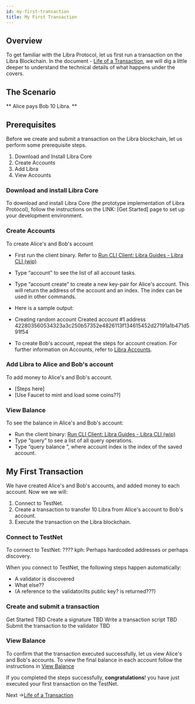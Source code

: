```yaml
---
id: my-first-transaction
title: My First Transaction
---
```


## Overview

To get familiar with the Libra Protocol, let us first run a transaction on the Libra Blockchain. In the document - [Life of a Transaction](https://fb.quip.com/NQc6AXFKc3go), we will dig a little deeper to understand the technical details of what happens under the covers.

## The Scenario

** Alice pays Bob 10 Libra. **

## **Prerequisites**

Before we create and submit a transaction on the Libra blockchain, let us perform some prerequisite steps.

1. Download and Install Libra Core
2. Create Accounts
3. Add Libra
4. View Accounts

### Download and install Libra Core

To download and install Libra Core (the prototype implementation of Libra Protocol), follow the instructions on the LINK: [Get Started] page to set up your development environment.

### Create Accounts

To create Alice's and Bob's account

* First run the client binary. Refer to [Run CLI Client: Libra Guides - Libra CLI (wip)](https://fb.quip.com/7UiFAHF5mNlb#EGBACAXrKQ1) 
* Type “account” to see the list of all account tasks.
* Type “account create” to create a new key-pair for Alice's account.  This will return the address of the account and an index. The index can be used in other commands.  
* Here is a sample output:
* Creating random account
    Created account #1 address 422803560534323a3c250b57352e4826113f134615452d27191a1b471d591f54
    
* To create Bob's account, repeat the steps for account creation. For further information on Accounts, refer to [Libra Accounts](https://fb.quip.com/eZFaAGctl2tE).

### Add Libra to Alice and Bob's account

To add money to  Alice's and Bob's account.

* [Steps here]
* [Use Faucet to mint and load some coins??]

### View Balance

To see the balance in Alice's and Bob's account:

* Run the client binary: [Run CLI Client: Libra Guides - Libra CLI (wip)](https://fb.quip.com/7UiFAHF5mNlb#EGBACAXrKQ1)
* Type “query” to see a list of all query operations.
* Type “query balance <account index>”, where account index is the index of the saved account.

## My First Transaction

We have created Alice's and Bob's accounts, and added money to each account. Now we we will:

1. Connect to TestNet.
2. Create a transaction to transfer 10 Libra from Alice's account to Bob's account.
3. Execute the transaction on the Libra blockchain.

### Connect to TestNet

To connect to TestNet:
????
kph: Perhaps hardcoded addresses or perhaps discovery.

When you connect to TestNet, the following steps happen automatically:

* A validator is discovered
* What else??
* (A reference to the validator/its public key? is returned???)

### Create and submit a transaction

Get Started
TBD
Create a signature
TBD
Write a transaction script
TBD
Submit the transaction to the validator
TBD

### View Balance

To confirm that the transaction executed successfully, let us view Alice's and Bob's accounts. To view the final balance in each account follow the instructions in [View Balance](https://fb.quip.com/sIrOAbc770Kq#cXKACAYODbg)

If you completed the steps successfully, **congratulations**! you have just executed your first transaction on the TestNet.

Next ->[](https://fb.quip.com/0YgeAoka3KOy#ASHACA7BdIX)[Life of a Transaction](https://fb.quip.com/NQc6AXFKc3go)

